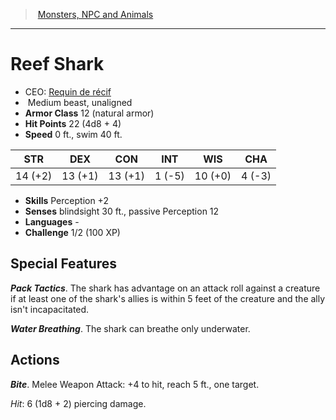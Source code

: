 ﻿---
!MonsterItem
Family: MonsterVO
Type: beast
Size: Medium
Alignment: unaligned
ArmorClass: 12 (natural armor)
HitPoints: 22 (4d8 + 4)
Speed: 0 ft., swim 40 ft.
Strength: 14 (+2)
Dexterity: 13 (+1)
Constitution: 13 (+1)
Intelligence: ' 1 (-5)'
Wisdom: 10 (+0)
Charisma: ' 4 (-3)'
Skills: Perception +2
Senses: blindsight 30 ft., passive Perception 12
Languages: '-'
Challenge: 1/2 (100 XP)
Id: monsters_vo.md#reef-shark
ParentLink: monsters_vo.md#monsters-npc-and-animals
Name: Reef Shark
ParentName: Monsters, NPC and Animals
NameLevel: 1
AltName: '[Requin de récif](hd_monsters_requin_de_recif.md)'
Attributes: {}
AttributesDictionary: >+
  {}

---
> [Monsters, NPC and Animals](srd_monsters.md)

---

# Reef Shark

- CEO: [Requin de récif](hd_monsters_requin_de_recif.md)
-  Medium beast, unaligned
- **Armor Class** 12 (natural armor)
- **Hit Points** 22 (4d8 + 4)
- **Speed** 0 ft., swim 40 ft.

|STR|DEX|CON|INT|WIS|CHA|
|---|---|---|---|---|---|
|14 (+2)|13 (+1)|13 (+1)| 1 (-5)|10 (+0)| 4 (-3)|

- **Skills** Perception +2
- **Senses** blindsight 30 ft., passive Perception 12
- **Languages** -
- **Challenge** 1/2 (100 XP)

## Special Features

**_Pack Tactics_**. The shark has advantage on an attack roll against a creature if at least one of the shark's allies is within 5 feet of the creature and the ally isn't incapacitated.

**_Water Breathing_**. The shark can breathe only underwater.

## Actions

**_Bite_**. Melee Weapon Attack: +4 to hit, reach 5 ft., one target.

_Hit_: 6 (1d8 + 2) piercing damage.

